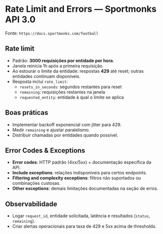 # Rate Limit and Errors — Sportmonks API 3.0

Fonte: `https://docs.sportmonks.com/football`

## Rate limit

- Padrão: **3000 requisições por entidade por hora**.
- Janela reinicia 1h após a primeira requisição.
- Ao estourar o limite da entidade: respostas **429** até reset; outras entidades continuam disponíveis.
- Resposta inclui `rate_limit`:
  - `resets_in_seconds`: segundos restantes para reset
  - `remaining`: requisições restantes na janela
  - `requested_entity`: entidade à qual o limite se aplica

## Boas práticas

- Implementar backoff exponencial com jitter para 429.
- Medir `remaining` e ajustar paralelismo.
- Distribuir chamadas por entidades quando possível.

## Error Codes & Exceptions

- **Error codes**: HTTP padrão (4xx/5xx) + documentação específica da API.
- **Include exceptions**: relações indisponíveis para certos endpoints.
- **Filtering and complexity exceptions**: filtros não suportados ou combinações custosas.
- **Other exceptions**: demais limitações documentadas na seção de erros.

## Observabilidade

- Logar `request_id`, entidade solicitada, latência e resultados (`status`, `remaining`).
- Criar alertas operacionais para taxa de 429 e 5xx acima de thresholds.
